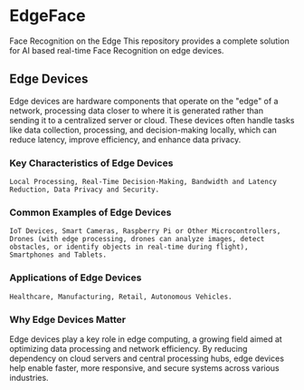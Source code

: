 # EdgeFace
Face Recognition on the Edge
This repository provides a complete solution for AI based real-time Face Recognition on edge devices.

## Edge Devices
Edge devices are hardware components that operate on the "edge" of a network, processing data closer to where it is generated rather than sending it to a centralized server or cloud. These devices often handle tasks like data collection, processing, and decision-making locally, which can reduce latency, improve efficiency, and enhance data privacy.
### Key Characteristics of Edge Devices
    Local Processing, Real-Time Decision-Making, Bandwidth and Latency Reduction, Data Privacy and Security.
### Common Examples of Edge Devices
    IoT Devices, Smart Cameras, Raspberry Pi or Other Microcontrollers, Drones (with edge processing, drones can analyze images, detect obstacles, or identify objects in real-time during flight), Smartphones and Tablets.
### Applications of Edge Devices
    Healthcare, Manufacturing, Retail, Autonomous Vehicles.
### Why Edge Devices Matter
Edge devices play a key role in edge computing, a growing field aimed at optimizing data processing and network efficiency. By reducing dependency on cloud servers and central processing hubs, edge devices help enable faster, more responsive, and secure systems across various industries.
